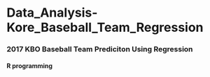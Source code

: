 # Data_Analysis-Kore_Baseball_Team_Regression
### 2017 KBO Baseball Team Prediciton Using Regression
#### R programming
